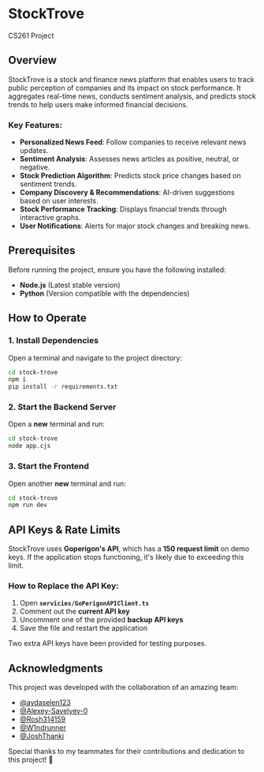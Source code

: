 # **StockTrove**

CS261 Project

## **Overview**

StockTrove is a stock and finance news platform that enables users to track public perception of companies and its impact on stock performance. It aggregates real-time news, conducts sentiment analysis, and predicts stock trends to help users make informed financial decisions.

### **Key Features**:

- **Personalized News Feed**: Follow companies to receive relevant news updates.
- **Sentiment Analysis**: Assesses news articles as positive, neutral, or negative.
- **Stock Prediction Algorithm**: Predicts stock price changes based on sentiment trends.
- **Company Discovery & Recommendations**: AI-driven suggestions based on user interests.
- **Stock Performance Tracking**: Displays financial trends through interactive graphs.
- **User Notifications**: Alerts for major stock changes and breaking news.

## **Prerequisites**

Before running the project, ensure you have the following installed:

- **Node.js** (Latest stable version)
- **Python** (Version compatible with the dependencies)

## **How to Operate**

### **1. Install Dependencies**

Open a terminal and navigate to the project directory:

```sh
cd stock-trove
npm i
pip install -r requirements.txt
```

### **2. Start the Backend Server**

Open a **new** terminal and run:

```sh
cd stock-trove
node app.cjs
```

### **3. Start the Frontend**

Open another **new** terminal and run:

```sh
cd stock-trove
npm run dev
```

## **API Keys & Rate Limits**

StockTrove uses **Goperigon's API**, which has a **150 request limit** on demo keys. If the application stops functioning, it's likely due to exceeding this limit.

### **How to Replace the API Key:**

1. Open **`servicies/GoPerigonAPIClient.ts`**
2. Comment out the **current API key**
3. Uncomment one of the provided **backup API keys**
4. Save the file and restart the application

Two extra API keys have been provided for testing purposes.

## **Acknowledgments**

This project was developed with the collaboration of an amazing team:

- [@aydaselen123](https://github.com/aydaselen123)
- [@Alexey-Savelyev-0](https://github.com/Alexey-Savelyev-0)
- [@Rosh314159](https://github.com/Rosh314159)
- [@W1ndrunner](https://github.com/W1ndrunner)
- [@JoshThanki](https://github.com/JoshThanki)

Special thanks to my teammates for their contributions and dedication to this project! 🚀
